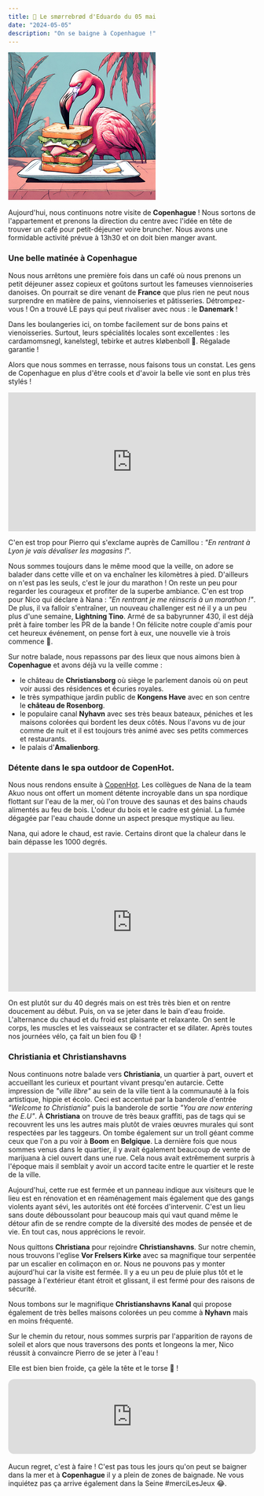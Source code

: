 ```yaml
---
title: 🥪 Le smørrebrød d'Eduardo du 05 mai
date: "2024-05-05"
description: "On se baigne à Copenhague !"
---
```


![Smorrebrod d'Eduardo](../smorrebrod_eduardo.png)

Aujourd'hui, nous continuons notre visite de **Copenhague** ! Nous sortons de l'appartement et prenons la direction du centre avec l'idée en tête de trouver un café pour petit-déjeuner voire bruncher. Nous avons une formidable activité prévue à 13h30 et on doit bien manger avant. 

### Une belle matinée à Copenhague

Nous nous arrêtons une première fois dans un café où nous prenons un petit déjeuner assez copieux et goûtons surtout les fameuses viennoiseries danoises. On pourrait se dire venant de **France** que plus rien ne peut nous surprendre en matière de pains, viennoiseries et pâtisseries. Détrompez-vous ! On a trouvé LE pays qui peut rivaliser avec nous : le **Danemark** !

Dans les boulangeries ici, on tombe facilement sur de bons pains et vienoisseries. Surtout, leurs spécialités locales sont excellentes : les cardamomsnegl, kanelstegl, tebirke et autres kløbenboll 🤤. Régalade garantie !

Alors que nous sommes en terrasse, nous faisons tous un constat. Les gens de Copenhague en plus d'être cools et d'avoir la belle vie sont en plus très stylés !

<div style="width: 100%; height: 0; position: relative; padding-bottom: 56%;"><iframe src="https://giphy.com/embed/26ni7tlzB8bllMIi4" style="top: 0; left: 0; width: 100%; height: 100%; position: absolute; border: 0;" allowfullscreen scrolling="no" allow="encrypted-media;" class="giphy-embed"></iframe></div>

C'en est trop pour Pierro qui s'exclame auprès de Camillou : *"En rentrant à Lyon je vais dévaliser les magasins !*".

Nous sommes toujours dans le même mood que la veille, on adore se balader dans cette ville et on va enchaîner les kilomètres à pied. D'ailleurs on n'est pas les seuls, c'est le jour du marathon ! On reste un peu pour regarder les courageux et profiter de la superbe ambiance. C'en est trop pour Nico qui déclare à Nana : *"En rentrant je me réinscris à un marathon !"*. De plus, il va falloir s'entraîner, un nouveau challenger est né il y a un peu plus d'une semaine, **Lightning Tino**. Armé de sa babyrunner 430, il est déjà prêt à faire tomber les PR de la bande ! On félicite notre couple d'amis pour cet heureux événement, on pense fort à eux, une nouvelle vie à trois commence 🥰. 

Sur notre balade, nous repassons par des lieux que nous aimons bien à **Copenhague** et avons déjà vu la veille comme :
- le château de **Christiansborg** où siège le parlement danois où on peut voir aussi des résidences et écuries royales.
- le très sympathique jardin public de **Kongens Have** avec en son centre le **château de Rosenborg**.
- le populaire canal **Nyhavn** avec ses très beaux bateaux, péniches et les maisons colorées qui bordent les deux côtés. Nous l'avons vu de jour comme de nuit et il est toujours très animé avec ses petits commerces et restaurants.
- le palais d'**Amalienborg**.

### Détente dans le spa outdoor de CopenHot.

Nous nous rendons ensuite à [CopenHot](https://copenhot.com/). Les collègues de Nana de la team Akuo nous ont offert un moment détente incroyable dans un spa nordique flottant sur l'eau de la mer, où l'on trouve des saunas et des bains chauds alimentés au feu de bois. L'odeur du bois et le cadre est génial. La fumée dégagée par l'eau chaude donne un aspect presque mystique au lieu. 

Nana, qui adore le chaud, est ravie. Certains diront que la chaleur dans le bain dépasse les 1000 degrés.

<div style="width: 100%; height: 0; position: relative; padding-bottom: 56%;"><iframe src="https://giphy.com/embed/RXFiL6IR083II" style="top: 0; left: 0; width: 100%; height: 100%; position: absolute; border: 0;" allowfullscreen scrolling="no" allow="encrypted-media;" class="giphy-embed"></iframe></div>

On est plutôt sur du 40 degrés mais on est très très bien et on rentre doucement au début. Puis, on va se jeter dans le bain d'eau froide. L'alternance du chaud et du froid est plaisante et relaxante. On sent le corps, les muscles et les vaisseaux se contracter et se dilater. Après toutes nos journées vélo, ça fait un bien fou 😄 !

### Christiania et Christianshavns
Nous continuons notre balade vers **Christiania**, un quartier à part, ouvert et accueillant les curieux et pourtant vivant presqu'en autarcie. Cette impression de *"ville libre"* au sein de la ville tient à la communauté à la fois artistique, hippie et écolo. Ceci est accentué par la banderole d'entrée *"Welcome to Christiania"* puis la banderole de sortie *"You are now entering the E.U"*. À **Christiana** on trouve de très beaux graffiti, pas de tags qui se recouvrent les uns les autres mais plutôt de vraies œuvres murales qui sont respectées par les taggeurs. On tombe également sur un troll géant comme ceux que l'on a pu voir à **Boom** en **Belgique**. La dernière fois que nous sommes venus dans le quartier, il y avait également beaucoup de vente de marijuana à ciel ouvert dans une rue. Cela nous avait extrêmement surpris à l'époque mais il semblait y avoir un accord tacite entre le quartier et le reste de la ville.

Aujourd'hui, cette rue est fermée et un panneau indique aux visiteurs que le lieu est en rénovation et en réaménagement mais également que des gangs violents ayant sévi, les autorités ont été forcées d'intervenir. C'est un lieu sans doute déboussolant pour beaucoup mais qui vaut quand même le détour afin de se rendre compte de la diversité des modes de pensée et de vie. En tout cas, nous apprécions le revoir.

Nous quittons **Christiana** pour rejoindre **Christianshavns**. Sur notre chemin, nous trouvons l'eglise **Vor Frelsers Kirke** avec sa magnifique tour serpentée par un escalier en colimaçon en or. Nous ne pouvons pas y monter aujourd'hui car la visite est fermée. Il y a eu un peu de pluie plus tôt et le passage à l'extérieur étant étroit et glissant, il est fermé pour des raisons de sécurité.

Nous tombons sur le magnifique **Christianshavns Kanal** qui propose également de très belles maisons colorées un peu comme à **Nyhavn** mais en moins fréquenté.

Sur le chemin du retour, nous sommes surpris par l'apparition de rayons de soleil et alors que nous traversons des ponts et longeons la mer, Nico réussit à convaincre Pierro de se jeter à l'eau !

Elle est bien bien froide, ça gèle la tête et le torse 🥶 !

<iframe style="border-radius:12px" src="https://open.spotify.com/embed/track/6JIC3hbC28JZKZ8AlAqX8h?utm_source=generator" width="100%" height="152" frameBorder="0" allow="autoplay; clipboard-write; encrypted-media; picture-in-picture" loading="lazy"></iframe>

Aucun regret, c'est à faire ! C'est pas tous les jours qu'on peut se baigner dans la mer et à **Copenhague** il y a plein de zones de baignade. Ne vous inquiétez pas ça arrive également dans la Seine #merciLesJeux 😂.
